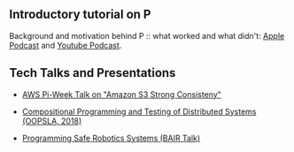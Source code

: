 ## Introductory tutorial on P

Background and motivation behind P :: what worked and what didn't: [Apple Podcast](https://podcasts.apple.com/us/podcast/episode-20-ankush-desai-p-the-modeling-language-that-could/id1537190695?i=1000559001558) and [Youtube Podcast](https://www.youtube.com/watch?v=ivFc79l6VpM).


## Tech Talks and Presentations

- [AWS Pi-Week Talk on "Amazon S3 Strong Consisteny"](https://www.twitch.tv/aws/video/962963706)

- [Compositional Programming and Testing of Distributed Systems (OOPSLA, 2018)](https://www.youtube.com/watch?v=IQd7RIQEFTQ&list=PLyrlk8Xaylp4hRBrMJlov4fRy5YH8UgWu&index=53)

- [Programming Safe Robotics Systems (BAIR Talk)](https://www.youtube.com/watch?v=qOtvxNi6n3w)